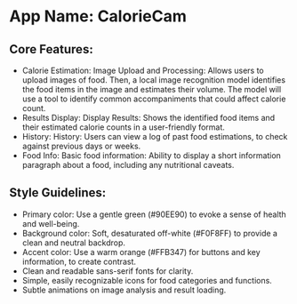# **App Name**: CalorieCam

## Core Features:

- Calorie Estimation: Image Upload and Processing: Allows users to upload images of food. Then, a local image recognition model identifies the food items in the image and estimates their volume. The model will use a tool to identify common accompaniments that could affect calorie count.
- Results Display: Display Results: Shows the identified food items and their estimated calorie counts in a user-friendly format.
- History: History: Users can view a log of past food estimations, to check against previous days or weeks.
- Food Info: Basic food information: Ability to display a short information paragraph about a food, including any nutritional caveats.

## Style Guidelines:

- Primary color: Use a gentle green (#90EE90) to evoke a sense of health and well-being.
- Background color: Soft, desaturated off-white (#F0F8FF) to provide a clean and neutral backdrop.
- Accent color: Use a warm orange (#FFB347) for buttons and key information, to create contrast.
- Clean and readable sans-serif fonts for clarity.
- Simple, easily recognizable icons for food categories and functions.
- Subtle animations on image analysis and result loading.